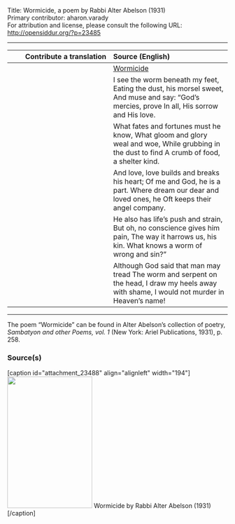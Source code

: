 <html>
<head></head>
<body>
Title: Wormicide, a poem by Rabbi Alter Abelson (1931)<br />
Primary contributor: aharon.varady<br />
For attribution and license, please consult the following URL: <a href="http://opensiddur.org/?p=23485">http://opensiddur.org/?p=23485</a>
<p />
<hr />

<table style="margin-left: auto;margin-right: auto;" class="draggable">
<thead><tr><th id="x" style="text-align: right;">Contribute a translation</th><th style="text-align: left;">Source (English)</th></tr></thead>
<tbody>
<tr><td style="vertical-align:top;" width="46%">
<div class="liturgy"><span lang="he">

</span></div></td>
 
<td style="vertical-align:top;" width="53%">
<div class="english">
<u>Wormicide</u>
</div></td></tr>


<tr><td style="vertical-align:top;" width="46%">
<div class="liturgy"><span lang="he">

</span></div></td>
 
<td style="vertical-align:top;" width="53%">
<div class="english">
I see the worm beneath my feet,
Eating the dust, his morsel sweet,
And muse and say: “God’s mercies, prove
In all, His sorrow and His love.
</div></td></tr>


<tr><td style="vertical-align:top;" width="46%">
<div class="liturgy"><span lang="he">

</span></div></td>
 
<td style="vertical-align:top;" width="53%">
<div class="english">
What fates and fortunes must he know,
What gloom and glory weal and woe,
While grubbing in the dust to find
A crumb of food, a shelter kind.
</div></td></tr>


<tr><td style="vertical-align:top;" width="46%">
<div class="liturgy"><span lang="he">

</span></div></td>
 
<td style="vertical-align:top;" width="53%">
<div class="english">
And love, love builds and breaks his heart;
Of me and God, he is a part.
Where dream our dear and loved ones, he
Oft keeps their angel company.
</div></td></tr>


<tr><td style="vertical-align:top;" width="46%">
<div class="liturgy"><span lang="he">

</span></div></td>
 
<td style="vertical-align:top;" width="53%">
<div class="english">
He also has life’s push and strain,
But oh, no conscience gives him pain,
The way it harrows us, his kin.
What knows a worm of wrong and sin?”
</div></td></tr>


<tr><td style="vertical-align:top;" width="46%">
<div class="liturgy"><span lang="he">

</span></div></td>
 
<td style="vertical-align:top;" width="53%">
<div class="english">
Although God said that man may tread
The worm and serpent on the head,
I draw my heels away with shame,
I would not murder in Heaven’s name!
</div></td></tr>
</tbody></table>

<hr />

The poem “Wormicide” can be found in Alter Abelson’s collection of poetry, <em>Sambatyon and other Poems, vol. 1</em> (New York: Ariel Publications, 1931), p. 258.

<h3>Source(s)</h3>

[caption id="attachment_23488" align="alignleft" width="194"]<a href="https://opensiddur.org/wp-content/uploads/2019/01/Wormicide-by-Rabbi-Alter-Abelson-1931.jpg"><img src="https://opensiddur.org/wp-content/uploads/2019/01/Wormicide-by-Rabbi-Alter-Abelson-1931-194x300.jpg" alt="" width="194" height="300" class="size-medium wp-image-23488" /></a> Wormicide by Rabbi Alter Abelson (1931)[/caption]
</body>
</html>